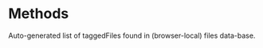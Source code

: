 # Methods

<lively-import src="_navigation.html"></lively-import>

Auto-generated list of taggedFiles found in (browser-local) files data-base.

<script>
  import FileIndex from "src/client/fileindex.js"
  import Paths from "src/client/paths.js"
  import moment from "src/external/moment.js";  
  import diff from 'src/external/diff-match-patch.js';

  var dmp = new diff.diff_match_patch();
  
  var container = lively.query(this, "lively-container");
  (async () => {
    var table = await lively.create("table", this)
    
    var update = document.createElement("button");
    update.addEventListener("click", async () => {
      try {
        await FileIndex.current().updateAllLinks()
      } catch(e) {
        lively.notify("Error while analyzing links", e)
      }
      updateTable()
      lively.notify("updated all links")
    });
    update.innerHTML = "update";

    var button = document.createElement("button");
    var sorted = false
    button.addEventListener("click", () => {
      sorted = !sorted
      updateTable(sorted)
    });
    button.innerHTML = "sort";
    
    var data
    
    var versions, groups, topChanged;
    
    var selectMethod = function(method, row) {
      var element = row.querySelector(".methods")
      element.innerHTML = ""
      var lastVersion
      method.changes
        .sortBy(ea => moment(ea.date).format("YYYY-MM-DD hh:mm:ss"))
        .forEach(ea => {
          var li = <li>{ea.action} {ea.commitId} <a href={ea.date} click={(evt => {
            evt.preventDefault()
            selectMethodVersion(method, ea, li)
          })}>{
             moment(ea.date).format("YYYY-MM-DD hh:mm:ss")
          }</a><div class="details"></div></li>
          element.appendChild(li)
        })
      
    }
    
    var selectMethodVersion = function(method, version, li) {
      var details = li.querySelector(".details")
      if (details.textContent == "") {
        details.textContent  = version.source
        if (version.action == "modified") {
          var diff1 = dmp.diff_main(version.previousSource, version.source);
          dmp.diff_cleanupSemantic(diff1)
          details.innerHTML = dmp.diff_prettyHtml(diff1)      
        }      
      } else {
        details.textContent = ""
      }
      
     
    }
    
    var updateTable = async (sorted) => {
      table.innerHTML = ""

      var versionsTable = FileIndex.current().db.versions
      versions = await versionsTable.toArray()
      
      // #FastFeedback #Pattern Reduce working set to get faster feedback #Example
      // versions = versions.filter(ea => ea.url.toString().match("/files.js"))
      
      groups = _.groupBy(versions, ea => (ea.static ? "static " : "") +(ea.kind) + " "+ ea.class + ">>" + ea.method)
      data = Object.keys(groups).map(ea => ({
          methodOfClass: ea, 
          count: groups[ea].length, 
          changes: groups[ea]
        }))
        
      if (sorted) {
        data = data.sortBy(ea => ea.count).reverse()
      }

      // data = data.slice(0,1000)


      data.forEach(ea => {
        var row = <tr >
            <td><a href={ea.methodOfClass} click={(evt) => {
              evt.preventDefault()
              if (evt.shiftKey) {
                lively.openBrowser(ea.changes[0].url, true)
                // lively.openInspector(ea)
              } else {
                selectMethod(ea, row)
              }

            }}>{ea.methodOfClass}</a><div class="methods"></div></td>
            <td>{ea.count}</td>
          </tr>
          table.appendChild(row)
      })
    }
    
    updateTable()
    
    var style = document.createElement("style")
    style.textContent = `
    div.details {
      font-family: monospace;
      white-space: pre;
    }
    `
    var div = document.createElement("div")
    div.appendChild(style)
    div.appendChild(update)
    div.appendChild(button)
    div.appendChild(table)
    return div
  })()
</script>